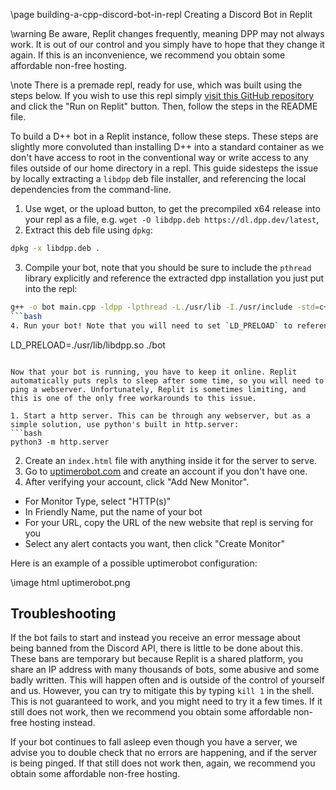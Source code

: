 \page building-a-cpp-discord-bot-in-repl Creating a Discord Bot in Replit

\warning Be aware, Replit changes frequently, meaning DPP may not always work. It is out of our control and you simply have to hope that they change it again. If this is an inconvenience, we recommend you obtain some affordable non-free hosting.

\note There is a premade repl, ready for use, which was built using the steps below. If you wish to use this repl simply [visit this GitHub repository](https://github.com/alanlichen/dpp-on-repl) and click the "Run on Replit" button. Then, follow the steps in the README file. 

To build a D++ bot in a Replit instance, follow these steps. These steps are slightly more convoluted than installing D++ into a standard container as we don't have access to root in the conventional way or write access to any files outside of our home directory in a repl. This guide sidesteps the issue by locally extracting a `libdpp` deb file installer, and referencing the local dependencies from the command-line.

1. Use wget, or the upload button, to get the precompiled x64 release into your repl as a file, e.g. `wget -O libdpp.deb https://dl.dpp.dev/latest`,
2. Extract this deb file using `dpkg`:
```bash
dpkg -x libdpp.deb .
```
3. Compile your bot, note that you should be sure to include the `pthread` library explicitly and reference the extracted dpp installation you just put into the repl:
```bash
g++ -o bot main.cpp -ldpp -lpthread -L./usr/lib -I./usr/include -std=c++17
```bash
4. Run your bot! Note that you will need to set `LD_PRELOAD` to reference `libdpp.so` as it will be located in `$HOME` and not `/usr/lib`:
```
LD_PRELOAD=./usr/lib/libdpp.so ./bot
```

Now that your bot is running, you have to keep it online. Replit automatically puts repls to sleep after some time, so you will need to ping a webserver. Unfortunately, Replit is sometimes limiting, and this is one of the only free workarounds to this issue.

1. Start a http server. This can be through any webserver, but as a simple solution, use python's built in http.server:
```bash
python3 -m http.server
```
2. Create an `index.html` file with anything inside it for the server to serve.
3. Go to [uptimerobot.com](https://uptimerobot.com/) and create an account if you don't have one.
4. After verifying your account, click "Add New Monitor".
+ For Monitor Type, select "HTTP(s)"
+ In Friendly Name, put the name of your bot
+ For your URL, copy the URL of the new website that repl is serving for you
+ Select any alert contacts you want, then click "Create Monitor"

Here is an example of a possible uptimerobot configuration:

\image html uptimerobot.png

## Troubleshooting

If the bot fails to start and instead you receive an error message about being banned from the Discord API, there is little to be done about this. These bans are temporary but because Replit is a shared platform, you share an IP address with many thousands of bots, some abusive and some badly written. This will happen often and is outside of the control of yourself and us. However, you can try to mitigate this by typing `kill 1` in the shell. This is not guaranteed to work, and you might need to try it a few times. If it still does not work, then we recommend you obtain some affordable non-free hosting instead.

If your bot continues to fall asleep even though you have a server, we advise you to double check that no errors are happening, and if the server is being pinged. If that still does not work then, again, we recommend you obtain some affordable non-free hosting.

